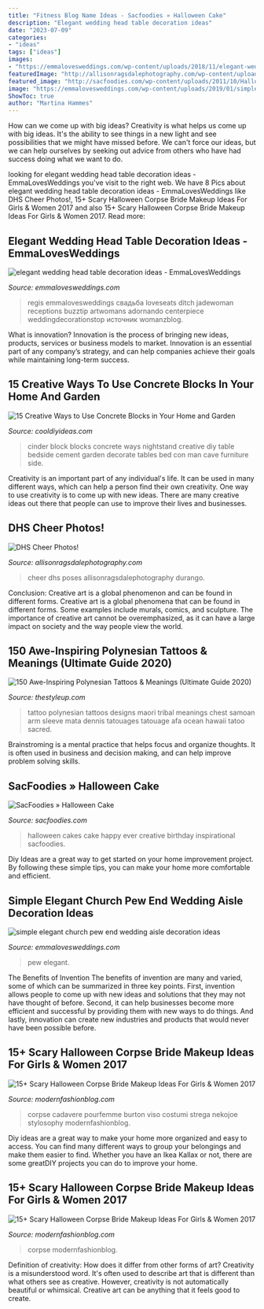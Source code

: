 ```yaml
---
title: "Fitness Blog Name Ideas - Sacfoodies » Halloween Cake"
description: "Elegant wedding head table decoration ideas"
date: "2023-07-09"
categories:
- "ideas"
tags: ["ideas"]
images:
- "https://emmalovesweddings.com/wp-content/uploads/2018/11/elegant-wedding-head-table-decoration-ideas.jpg"
featuredImage: "http://allisonragsdalephotography.com/wp-content/uploads/2015/03/DSC3630.jpg"
featured_image: "http://sacfoodies.com/wp-content/uploads/2011/10/Halloween-Cake-225x300.jpg"
image: "https://emmalovesweddings.com/wp-content/uploads/2019/01/simple-elegant-church-pew-end-wedding-aisle-decoration-ideas.jpg"
ShowToc: true
author: "Martina Hammes"
---
```



How can we come up with big ideas?
Creativity is what helps us come up with big ideas. It's the ability to see things in a new light and see possibilities that we might have missed before. We can't force our ideas, but we can help ourselves by seeking out advice from others who have had success doing what we want to do.

	

		
looking for elegant wedding head table decoration ideas - EmmaLovesWeddings you've visit to the right web. We have 8 Pics about elegant wedding head table decoration ideas - EmmaLovesWeddings like DHS Cheer Photos!, 15+ Scary Halloween Corpse Bride Makeup Ideas For Girls &amp; Women 2017 and also 15+ Scary Halloween Corpse Bride Makeup Ideas For Girls &amp; Women 2017. Read more:
		
    
## Elegant Wedding Head Table Decoration Ideas - EmmaLovesWeddings

<img loading=lazy src="https://emmalovesweddings.com/wp-content/uploads/2018/11/elegant-wedding-head-table-decoration-ideas.jpg" onerror="this.onerror=null;this.src='https://tse1.mm.bing.net/th?id=OIP.VBADPun3akAWUMMbwG7iAAHaLH&amp;pid=15.1';" alt="elegant wedding head table decoration ideas - EmmaLovesWeddings">

_Source: emmalovesweddings.com_

>regis emmalovesweddings свадьба loveseats ditch jadewoman receptions buzztip artwomans adornando centerpiece weddingdecorationstop источник womanzblog. 

	

What is innovation?
Innovation is the process of bringing new ideas, products, services or business models to market. Innovation is an essential part of any company’s strategy, and can help companies achieve their goals while maintaining long-term success.

    
## 15 Creative Ways To Use Concrete Blocks In Your Home And Garden

<img loading=lazy src="http://cooldiyideas.com/wp-content/uploads/2015/07/Cinder-Block-Nightstand.jpg" onerror="this.onerror=null;this.src='https://tse2.mm.bing.net/th?id=OIP.7qvGSDNcGImEbRKdqjOx_wHaLG&amp;pid=15.1';" alt="15 Creative Ways to Use Concrete Blocks in Your Home and Garden">

_Source: cooldiyideas.com_

>cinder block blocks concrete ways nightstand creative diy table bedside cement garden decorate tables bed con man cave furniture side. 

	

Creativity is an important part of any individual's life. It can be used in many different ways, which can help a person find their own creativity. One way to use creativity is to come up with new ideas. There are many creative ideas out there that people can use to improve their lives and businesses.

    
## DHS Cheer Photos!

<img loading=lazy src="http://allisonragsdalephotography.com/wp-content/uploads/2015/03/DSC3630.jpg" onerror="this.onerror=null;this.src='https://tse3.mm.bing.net/th?id=OIP.a3OWtO2gV4SRn7CjKBdYPwHaKX&amp;pid=15.1';" alt="DHS Cheer Photos!">

_Source: allisonragsdalephotography.com_

>cheer dhs poses allisonragsdalephotography durango. 

	

Conclusion: Creative art is a global phenomenon and can be found in different forms.
Creative art is a global phenomena that can be found in different forms. Some examples include murals, comics, and sculpture. The importance of creative art cannot be overemphasized, as it can have a large impact on society and the way people view the world.

    
## 150 Awe-Inspiring Polynesian Tattoos &amp; Meanings (Ultimate Guide 2020)

<img loading=lazy src="https://thestyleup.com/wp-content/uploads/2015/08/Polynesian-Tattoo-Designs-4.jpg" onerror="this.onerror=null;this.src='https://tse1.mm.bing.net/th?id=OIP.1l9c8N0naz5LMEOXh4L9AwHaKD&amp;pid=15.1';" alt="150 Awe-Inspiring Polynesian Tattoos &amp; Meanings (Ultimate Guide 2020)">

_Source: thestyleup.com_

>tattoo polynesian tattoos designs maori tribal meanings chest samoan arm sleeve mata dennis tatouages tatouage afa ocean hawaii tatoo sacred. 

	

Brainstroming is a mental practice that helps focus and organize thoughts. It is often used in business and decision making, and can help improve problem solving skills.

    
## SacFoodies » Halloween Cake

<img loading=lazy src="http://sacfoodies.com/wp-content/uploads/2011/10/Halloween-Cake-225x300.jpg" onerror="this.onerror=null;this.src='https://tse1.mm.bing.net/th?id=OIP.lESWz3Fdes6gUNdAOtOLngHaJ4&amp;pid=15.1';" alt="SacFoodies » Halloween Cake">

_Source: sacfoodies.com_

>halloween cakes cake happy ever creative birthday inspirational sacfoodies. 

	

Diy Ideas are a great way to get started on your home improvement project. By following these simple tips, you can make your home more comfortable and efficient.

    
## Simple Elegant Church Pew End Wedding Aisle Decoration Ideas

<img loading=lazy src="https://emmalovesweddings.com/wp-content/uploads/2019/01/simple-elegant-church-pew-end-wedding-aisle-decoration-ideas.jpg" onerror="this.onerror=null;this.src='https://tse1.mm.bing.net/th?id=OIP.lw5Kuh0qaNZFpQs4N4lPPwHaKG&amp;pid=15.1';" alt="simple elegant church pew end wedding aisle decoration ideas">

_Source: emmalovesweddings.com_

>pew elegant. 

	

The Benefits of Invention
The benefits of invention are many and varied, some of which can be summarized in three key points. First, invention allows people to come up with new ideas and solutions that they may not have thought of before. Second, it can help businesses become more efficient and successful by providing them with new ways to do things. And lastly, innovation can create new industries and products that would never have been possible before.

    
## 15+ Scary Halloween Corpse Bride Makeup Ideas For Girls &amp; Women 2017

<img loading=lazy src="https://modernfashionblog.com/wp-content/uploads/2017/08/15-Scary-Halloween-Corpse-Bride-Makeup-Ideas-For-Girls-Women-2017-9.jpg" onerror="this.onerror=null;this.src='https://tse3.mm.bing.net/th?id=OIP.7g5B98EH66zKBQhGJwBqSgAAAA&amp;pid=15.1';" alt="15+ Scary Halloween Corpse Bride Makeup Ideas For Girls &amp; Women 2017">

_Source: modernfashionblog.com_

>corpse cadavere pourfemme burton viso costumi strega nekojoe stylosophy modernfashionblog. 

	

Diy ideas are a great way to make your home more organized and easy to access. You can find many different ways to group your belongings and make them easier to find. Whether you have an Ikea Kallax or not, there are some greatDIY projects you can do to improve your home.

    
## 15+ Scary Halloween Corpse Bride Makeup Ideas For Girls &amp; Women 2017

<img loading=lazy src="https://modernfashionblog.com/wp-content/uploads/2017/08/15-Scary-Halloween-Corpse-Bride-Makeup-Ideas-For-Girls-Women-2017-12.jpg" onerror="this.onerror=null;this.src='https://tse3.mm.bing.net/th?id=OIP._lz_bxITIsJ5gUnE2ZgJJAAAAA&amp;pid=15.1';" alt="15+ Scary Halloween Corpse Bride Makeup Ideas For Girls &amp; Women 2017">

_Source: modernfashionblog.com_

>corpse modernfashionblog. 

	

Definition of creativity: How does it differ from other forms of art?
Creativity is a misunderstood word. It's often used to describe art that is different than what others see as creative. However, creativity is not automatically beautiful or whimsical. Creative art can be anything that it feels good to create.

